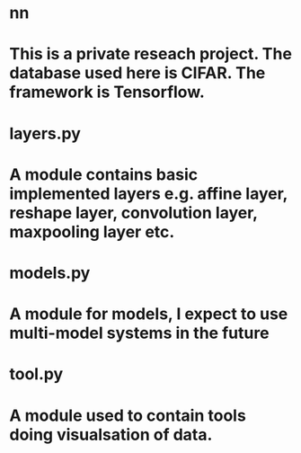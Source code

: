 # nn
# This is a private reseach project. The database used here is CIFAR. The framework is Tensorflow.

# layers.py
# A module contains basic implemented layers e.g. affine layer, reshape layer, convolution layer, maxpooling layer etc.

# models.py
# A module for models, I expect to use multi-model systems in the future

# tool.py
# A module used to contain tools doing visualsation of data.

# 
# 

